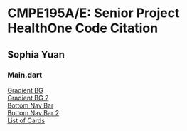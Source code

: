 # CMPE195A/E: Senior Project HealthOne Code Citation

## Sophia Yuan
### Main.dart
[Gradient BG](https://www.digitalocean.com/community/tutorials/flutter-flutter-gradient) <br />
[Gradient BG 2](https://api.flutter.dev/flutter/painting/LinearGradient-class.html) <br />
[Bottom Nav Bar]( https://www.youtube.com/watch?v=xoKqQjSDZ60&ab_channel=JohannesMilke) <br />
[Bottom Nav Bar 2](https://www.youtube.com/watch?v=elLkVWt7gRM&ab_channel=ProgrammingAddict) <br />
[List of Cards](https://medium.com/dlt-labs-publication/how-to-build-a-flutter-card-list-in-less-than-10-minutes-9839f79a6c08) <br />
